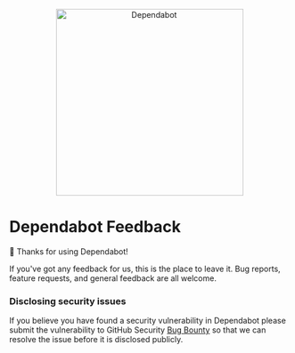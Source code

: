 <p align="center">
  <img src="https://s3.eu-west-2.amazonaws.com/dependabot-images/logo-with-name-horizontal.svg?v5" alt="Dependabot" width="336">
</p>

# Dependabot Feedback

👋 Thanks for using Dependabot!

If you've got any feedback for us, this is the place to leave it. Bug reports,
feature requests, and general feedback are all welcome.

### Disclosing security issues

If you believe you have found a security vulnerability in Dependabot please
submit the vulnerability to GitHub Security [Bug Bounty](https://bounty.github.com/)
so that we can resolve the issue before it is disclosed publicly.
